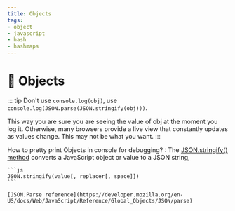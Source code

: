 ```yaml
---
title: Objects
tags:
- object
- javascript
- hash
- hashmaps
---
```


# :memo: Objects

<TagLinks />

::: tip
Don't use `console.log(obj)`, use `console.log(JSON.parse(JSON.stringify(obj)))`.

This way you are sure you are seeing the value of obj at the moment you log it. Otherwise, many browsers provide a live view that constantly updates as values change. This may not be what you want.
:::

How to pretty print Objects in console for debugging?
:   The [JSON.stringify() method](https://developer.mozilla.org/en-US/docs/Web/JavaScript/Reference/Global_Objects/JSON/stringify)
    converts a JavaScript object or value to a JSON string,

    ```js
    JSON.stringify(value[, replacer[, space]])
    ```

    [JSON.Parse reference](https://developer.mozilla.org/en-US/docs/Web/JavaScript/Reference/Global_Objects/JSON/parse)


<Footer />
